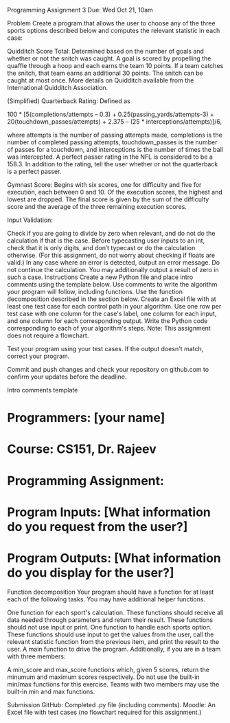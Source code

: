 Programming Assignment 3
Due: Wed Oct 21, 10am

Problem
Create a program that allows the user to choose any of the three sports options described below and computes the relevant statistic in each case:

Quidditch Score Total: Determined based on the number of goals and whether or not the snitch was caught. A goal is scored by propelling the quaffle through a hoop and each earns the team 10 points. If a team catches the snitch, that team earns an additional 30 points. The snitch can be caught at most once. More details on Quidditch available from the International Quidditch Association.

(Simplified) Quarterback Rating: Defined as

100 * [5(completions/attempts – 0.3) + 0.25(passing_yards/attempts-3) + 20(touchdown_passes/attempts) + 2.375 – (25 * interceptions/attempts)]/6,

where attempts is the number of passing attempts made, completions is the number of completed passing attempts, touchdown_passes is the number of passes for a touchdown, and interceptions is the number of times the ball was intercepted. A perfect passer rating in the NFL is considered to be a 158.3. In addition to the rating, tell the user whether or not the quarterback is a perfect passer.

Gymnast Score: Begins with six scores, one for difficulty and five for execution, each between 0 and 10. Of the execution scores, the highest and lowest are dropped. The final score is given by the sum of the difficulty score and the average of the three remaining execution scores.

Input Validation:

Check if you are going to divide by zero when relevant, and do not do the calculation if that is the case.
Before typecasting user inputs to an int, check that it is only digits, and don’t typecast or do the calculation otherwise. (For this assignment, do not worry about checking if floats are valid.)
In any case where an error is detected, output an error message. Do not continue the calculation. You may additionally output a result of zero in such a case.
Instructions
Create a new Python file and place intro comments using the template below.
Use comments to write the algorithm your program will follow, including functions. Use the function decomposition described in the section below.
Create an Excel file with at least one test case for each control path in your algorithm. Use one row per test case with one column for the case's label, one column for each input, and one column for each corresponding output.
Write the Python code corresponding to each of your algorithm's steps.
Note: This assignment does not require a flowchart.

Test your program using your test cases. If the output doesn't match, correct your program.

Commit and push changes and check your repository on github.com to confirm your updates before the deadline.

Intro comments template
# Programmers: [your name]
# Course: CS151, Dr. Rajeev 
# Programming Assignment:
# Program Inputs: [What information do you request from the user?]
# Program Outputs: [What information do you display for the user?]
Function decomposition
Your program should have a function for at least each of the following tasks. You may have additional helper functions.

One function for each sport's calculation. These functions should receive all data needed through parameters and return their result. These functions should not use input or print.
One function to handle each sports option. These functions should use input to get the values from the user, call the relevant statistic function from the previous item, and print the result to the user.
A main function to drive the program.
Additionally, if you are in a team with three members:

A min_score and max_score functions which, given 5 scores, return the minumum and maximum scores respectively. Do not use the built-in min/max functions for this exercise.
Teams with two members may use the built-in min and max functions.

Submission
GitHub: Completed .py file (including comments).
Moodle: An Excel file with test cases (no flowchart required for this assignment.)
